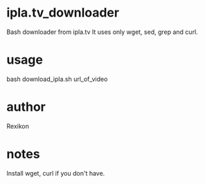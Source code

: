 # ipla.tv_downloader
Bash downloader from ipla.tv
It uses only wget, sed, grep and curl.

# usage		 
bash download_ipla.sh url_of_video
# author		 
Rexikon
# notes           
Install wget, curl if you don't have.
